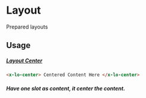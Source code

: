 # Layout

Prepared layouts

## Usage

##### [Layout Center](/?path=/story/ondevelopment-layout--layout-center)
```html
<x-lo-center> Centered Content Here </x-lo-center>
```
##### Have one slot as content, it center the content.

